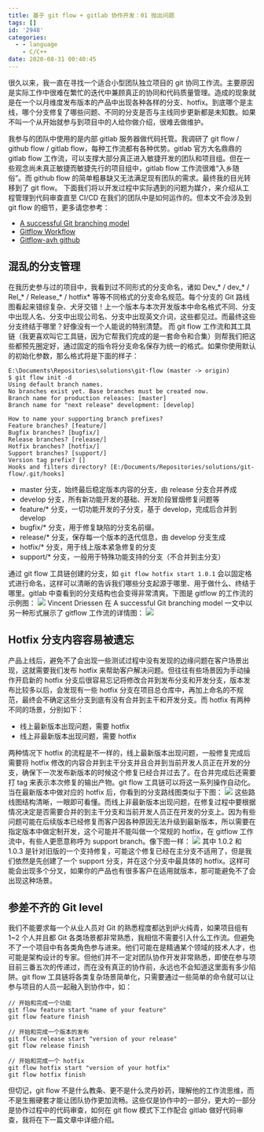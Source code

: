 ```yaml
---
title: 基于 git flow + gitlab 协作开发：01 抛出问题
tags: []
id: '2948'
categories:
  - - language
    - C/C++
date: 2020-08-31 00:40:45
---
```


很久以来，我一直在寻找一个适合小型团队独立项目的 git 协同工作流。主要原因是实际工作中很难在繁忙的迭代中兼顾真正的协同和代码质量管理。造成的现象就是在一个以月维度发布版本的产品中出现各种各样的分支、hotfix。到底哪个是主线，哪个分支修复了哪些问题、不同的分支是否与主线同步更新都是未知数。如果不叫一个从开始就参与到项目中的人给你做介绍，很难去做维护。
<!-- more -->
我参与的团队中使用的是内部 gitlab 服务器做代码托管。我调研了 git flow / github flow / gitlab flow，每种工作流都有各种优势。gitlab 官方大名鼎鼎的 gitlab flow 工作流，可以支撑大部分真正进入敏捷开发的团队和项目组。但在一些观念尚未真正敏捷而敏捷先行的项目组中，gitlab flow 工作流很难“入乡随俗”。而 github flow 的简单粗暴缺又无法满足现有团队的需求。最终我的目光转移到了 git flow。 下面我们将以开发过程中实际遇到的问题为媒介，来介绍从工程管理到代码审查直至 CI/CD 在我们的团队中是如何运作的。但本文不会涉及到 git flow 的细节，更多请您参考：

*   [A successful Git branching model](https://nvie.com/posts/a-successful-git-branching-model/)
*   [Gitflow Workflow](https://www.atlassian.com/git/tutorials/comparing-workflows/gitflow-workflow)
*   [Gitflow-avh github](https://github.com/petervanderdoes/gitflow-avh)

## 混乱的分支管理

在我历史参与过的项目中，我看到过不同形式的分支命名，诸如 Dev\_\* / dev\_\* / Rel\_\* / Release\_\* / hotfix\* 等等不同格式的分支命名规范。每个分支的 Git 路线图看起来错综复杂、犬牙交错！上一个版本与本次开发版本中命名格式不同、分支中出现人名、分支中出现公司名、分支中出现英文介词，这些都见过。而最终这些分支终结于哪里？好像没有一个人能说的特别清楚。 而 git flow 工作流和其工具链（我更喜欢叫它工具链，因为它帮我们完成的是一套命令和合集）则帮我们把这些都预先圈定好，通过固定的指令将分支命名保存为统一的格式。如果你使用默认的初始化参数，那么格式将是下面的样子：

```
E:\Documents\Repositories\solutions\git-flow (master -> origin)
$ git flow init -d
Using default branch names.
No branches exist yet. Base branches must be created now.
Branch name for production releases: [master]
Branch name for "next release" development: [develop]

How to name your supporting branch prefixes?
Feature branches? [feature/]
Bugfix branches? [bugfix/]
Release branches? [release/]
Hotfix branches? [hotfix/]
Support branches? [support/]
Version tag prefix? []
Hooks and filters directory? [E:/Documents/Repositories/solutions/git-flow/.git/hooks]
```

*   master 分支，始终最后稳定版本内容的分支，由 release 分支合并养成
*   develop 分支，所有新功能开发的基础、开发阶段冒烟修复问题等
*   feature/\* 分支，一切功能开发的子分支，基于 develop，完成后合并到 develop
*   bugfix/\* 分支，用于修复缺陷的分支名前缀。
*   release/\* 分支，保存每一个版本的迭代信息，由 develop 分支生成
*   hotfix/\* 分支，用于线上版本紧急修复的分支
*   support/\* 分支，一般用于特殊功能支持的分支（不合并到主分支）

通过 git flow 工具链创建的分支，如 `git flow hotfix start 1.0.1` 会以固定格式进行命名，这样可以清晰的告诉我们哪些分支起源于哪里、用于做什么、终结于哪里。gitlab 中查看到的分支结构也会变得非常清爽。下图是 gitflow 的工作流的示例图： [![](/images/2020/08/all.svg)](/images/2020/08/all.svg) Vincent Driessen 在 A successful Git branching model 一文中以另一种形式展示了 gitflow 工作流的详情图： [![](/images/2020/08/git-model@2x.png)](/images/2020/08/git-model@2x.png)

## Hotfix 分支内容容易被遗忘

产品上线后，避免不了会出现一些测试过程中没有发现的边缘问题在客户场景出现，这就需要我们发布 hotfix 来帮助客户解决问题。但往往有些场景因为手动操作开启新的 hotfix 分支后很容易忘记将修改合并到发布分支和开发分支，版本发布比较多以后，会发现有一些 hotfix 分支在项目总仓库中，再加上命名的不规范，最终会不确定这些分支到底有没有合并到主干和开发分支。而 hotfix 有两种不同的场景，分别如下：

*   线上最新版本出现问题，需要 hotfix
*   线上非最新版本出现问题，需要 hotfix

两种情况下 hotfix 的流程是不一样的，线上最新版本出现问题，一般修复完成后需要将 hotfix 修改的内容合并到主干分支并且合并到当前开发人员正在开发的分支，确保下一次发布新版本的时候这个修复已经合并过去了。在合并完成后还需要打 tag 来表示本次修复的输出产物。git flow 工具链可以将这一系列操作自动化。当在最新版本中做对应的 hotfix 后，你看到的分支路线图类似于下图： [![](/images/2020/08/2020-08-31_00-35-21.png)](/images/2020/08/2020-08-31_00-35-21.png) 这些路线图结构清晰，一眼即可看懂。而线上非最新版本出现问题，在修复过程中要根据情况决定是否需要合并的到主干分支和当前开发人员正在开发的分支上。因为有些问题可能在后续版本已经修复而客户因各种原因无法升级到最新版本，所以需要在指定版本中做定制开发，这个可能并不能叫做一个常规的 hotfix，在 gitflow 工作流中，有些人更愿意称呼为 support branch。像下图一样： [![](/images/2020/08/2020-08-31_00-39-05.png)](/images/2020/08/2020-08-31_00-39-05.png) 其中 1.0.2 和 1.0.3 是针对旧版的一个支持修复，可能这个修复已经在主分支不适用了，但是我们依然是先创建了一个 support 分支，并在这个分支中最具体的 hotfix。这样可能会出现多个分叉，如果你的产品也有很多客户在适用就版本，那可能避免不了会出现这种场景。

## 参差不齐的 Git level

我们不能要求每一个从业人员对 Git 的熟悉程度都达到炉火纯青，如果项目组有 1~2 个人并且都 Git 各类场景都非常熟悉，我相信不需要引入什么工作流。但避免不了一个项目中有各类角色参与进来。他们可能在是精通某个领域的技术人才，也可能是架构设计的专家。但他们并不一定对团队协作开发非常熟悉，即使在参与项目前三番五次的传递过，而在没有真正的协作前，永远也不会知道这里面有多少陷阱。git flow 工具链将各类复杂场景简单化，只需要通过一些简单的命令就可以让参与项目的人员一起融入到协作中，如：

```
// 开始和完成一个功能
git flow feature start "name of your feature"
git flow feature finish

// 开始和完成一个版本的发布
git flow release start "version of your release"
git flow release finish

// 开始和完成一个 hotfix
git flow hotfix start "version of your hotfix"
git flow hotfix finish
```

但切记，git flow 不是什么教条、更不是什么灵丹妙药，理解他的工作流思维，而不是生搬硬套才能让团队协作更加流畅。这些仅是协作中的一部分，更大的一部分是协作过程中的代码审查，如何在 git flow 模式下工作配合 gitlab 做好代码审查，我将在下一篇文章中详细介绍。